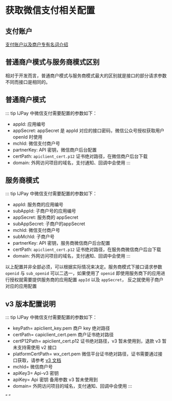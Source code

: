 # 获取微信支付相关配置

## 支付账户

[支付账户以及商户专有名词介绍](https://pay.weixin.qq.com/wiki/doc/api/jsapi.php?chapter=3_1)

## 普通商户模式与服务商模式区别

相对于开发而言，普通商户模式与服务商模式最大的区别就是接口的部分请求参数不同而接口是相同的。

## 普通商户模式

::: tip IJPay 中微信支付需要配置的参数如下：
- appId: 应用编号
- appSecret: appSecret 是 appId 对应的接口密码，微信公众号授权获取用户 openId 时使用
- mchId: 微信支付商户号
- partnerKey: API 密钥，微信商户后台配置
- certPath: `apiclient_cert.p12` 证书绝对路径，在微信商户后台下载
- domain: 外网访问项目的域名，支付通知、回调中会使用
:::

## 服务商模式

::: tip IJPay 中微信支付需要配置的参数如下：
- appId: 服务商的应用编号
- subAppId: 子商户号的应用编号
- appSecret: 服务商的 appSecret
- subAppSecret: 子商户的appSecret
- mchId: 微信支付商户号
- subMchId: 子商户号
- partnerKey: API 密钥，服务商微信商户后台配置
- certPath: `apiclient_cert.p12` 证书绝对路径，在服务商微信商户后台下载
- domain: 外网访问项目的域名，支付通知、回调中会使用
:::

以上配置并非全部必须，可以根据实际情况来决定。服务商模式下接口请求参数
`openid` 与 `sub_openid` 可以二选一，如果使用了 `openid` 即使用服务商下的应用进行授权就需要提供服务商的应用配置 `appId` 以及 `appSecret`，
反之就使用子商户对应的应用配置

## v3 版本配置说明

::: tip IJPay 中微信支付需要配置的参数如下：
- keyPath= apiclient_key.pem  商户 key 绝对路径
- certPath= capiclient_cert.pem 商户证书绝对路径
- certP12Path= apiclient_cert.p12 证书绝对路径，v3 暂未使用到，退款 v3 暂未支持需使用 v2 接口
- platformCertPath= wx_cert.pem  微信平台证书绝对路径，证书需要通过接口获取，请参考 [v3 文档](../wxpay/api-v3.md)
- mchId= 微信商户号
- apiKey3= Api-v3 密钥
- apiKey= Api 密钥 备用参数 v3 暂未使用到
- domain= 外网访问项目的域名，支付通知、回调中会使用
:::

<Q url="tencent://message/?uin=572839485&Site=%E5%AE%A2%E6%9C%8D&Menu=yes" />


